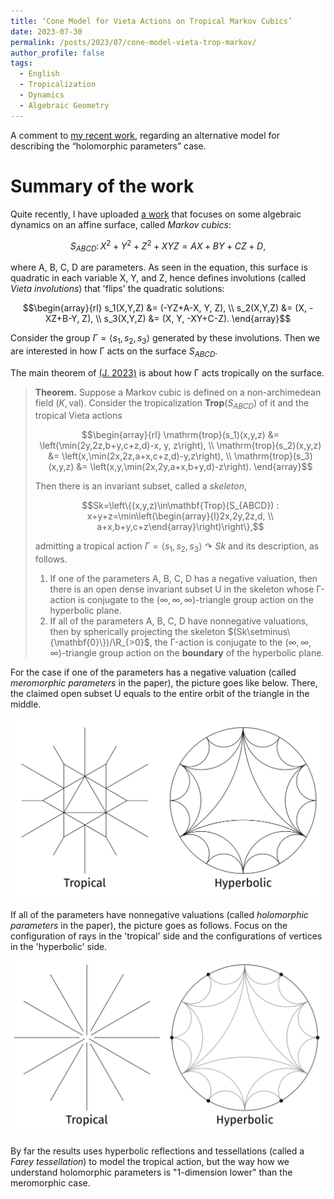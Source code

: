 ```yaml
---
title: ‘Cone Model for Vieta Actions on Tropical Markov Cubics’
date: 2023-07-30
permalink: /posts/2023/07/cone-model-vieta-trop-markov/
author_profile: false
tags:
  - English
  - Tropicalization
  - Dynamics
  - Algebraic Geometry
---
```


A comment to [my recent work](https://arxiv.org/abs/2306.11357), regarding an alternative model for describing the “holomorphic parameters” case.

# Summary of the work

Quite recently, I have uploaded [a work](https://arxiv.org/abs/2306.11357) that focuses on some algebraic dynamics on an affine surface, called *Markov cubics*:

$$S_{ABCD}\colon X^2+Y^2+Z^2+XYZ=AX+BY+CZ+D,$$

where A, B, C, D are parameters. As seen in the equation, this surface is quadratic in each variable X, Y, and Z, hence defines involutions (called *Vieta involutions*) that 'flips' the quadratic solutions:

$$\begin{array}{rl}
s_1(X,Y,Z) &= (-YZ+A-X, Y, Z), \\
s_2(X,Y,Z) &= (X, -XZ+B-Y, Z), \\
s_3(X,Y,Z) &= (X, Y, -XY+C-Z).
\end{array}$$

Consider the group $\Gamma=\langle s_1,s_2,s_3\rangle$ generated by these involutions. Then we are interested in how Γ acts on the surface $S_{ABCD}$.

The main theorem of [(J. 2023)](https://arxiv.org/abs/2306.11357) is about how Γ acts tropically on the surface.

 > **Theorem.** Suppose a Markov cubic is defined on a non-archimedean field $(K,\mathrm{val})$. Consider the tropicalization $\mathbf{Trop}(S_{ABCD})$ of it and the tropical Vieta actions
 >
 > $$\begin{array}{rl} \mathrm{trop}(s_1)(x,y,z) &= \left(\min(2y,2z,b+y,c+z,d)-x, y, z\right), \\ \mathrm{trop}(s_2)(x,y,z) &= \left(x,\min(2x,2z,a+x,c+z,d)-y,z\right), \\ \mathrm{trop}(s_3)(x,y,z) &= \left(x,y,\min(2x,2y,a+x,b+y,d)-z\right). \end{array}$$
 >
 > Then there is an invariant subset, called a *skeleton*,
 >
 > $$Sk=\left\{(x,y,z)\in\mathbf{Trop}(S_{ABCD}) : x+y+z=\min\left(\begin{array}{l}2x,2y,2z,d, \\ a+x,b+y,c+z\end{array}\right)\right\},$$
 >
 > admitting a tropical action $\Gamma=\langle s_1,s_2,s_3\rangle\curvearrowright Sk$ and its description, as follows.
 >
 > 1. If one of the parameters A, B, C, D has a negative valuation, then there is an open dense invariant subset U in the skeleton whose Γ-action is conjugate to the $(\infty,\infty,\infty)$-triangle group action on the hyperbolic plane.
 > 1. If all of the parameters A, B, C, D have nonnegative valuations, then by spherically projecting the skeleton $(Sk\setminus\{\mathbf{0}\})/\R_{>0}$, the Γ-action is conjugate to the $(\infty,\infty,\infty)$-triangle group action on the **boundary** of the hyperbolic plane.

For the case if one of the parameters has a negative valuation (called *meromorphic parameters* in the paper), the picture goes like below. There, the claimed open subset U equals to the entire orbit of the triangle in the middle.

 ![meromorphic-parameters](/images/fig-230730-1.png)

 If all of the parameters have nonnegative valuations (called *holomorphic parameters* in the paper), the picture goes as follows. Focus on the configuration of rays in the 'tropical' side and the configurations of vertices in the 'hyperbolic' side.

 ![meromorphic-parameters](/images/fig-230730-2.png)

By far the results uses hyperbolic reflections and tessellations (called a *Farey tessellation*) to model the tropical action, but the way how we understand holomorphic parameters is "1-dimension lower" than the meromorphic case. 
